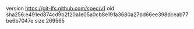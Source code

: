 version https://git-lfs.github.com/spec/v1
oid sha256:e491ed874cd9b2f20a1e05a0cb8e191a3680a27bd66ee398dceab77be6b7047e
size 269565
